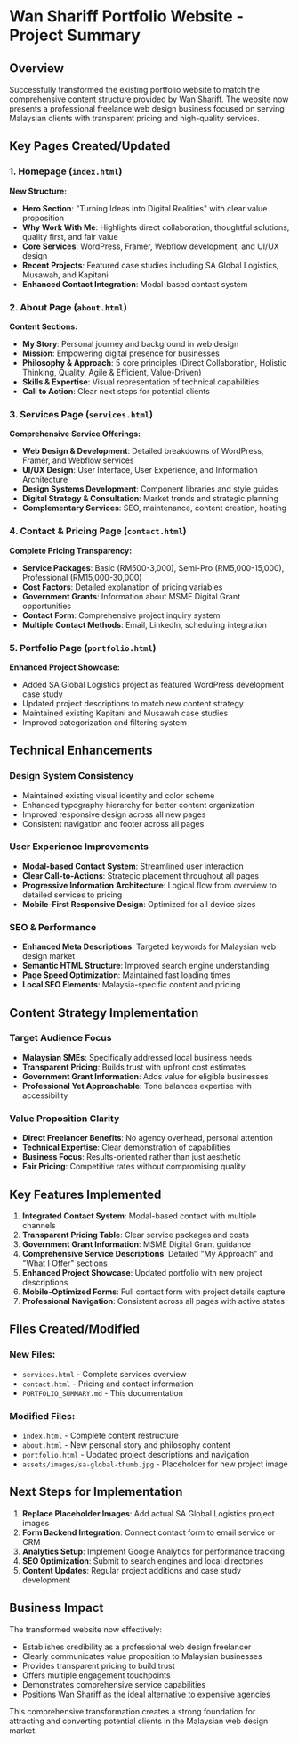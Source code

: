 # Wan Shariff Portfolio Website - Project Summary

## Overview
Successfully transformed the existing portfolio website to match the comprehensive content structure provided by Wan Shariff. The website now presents a professional freelance web design business focused on serving Malaysian clients with transparent pricing and high-quality services.

## Key Pages Created/Updated

### 1. Homepage (`index.html`)
**New Structure:**
- **Hero Section**: "Turning Ideas into Digital Realities" with clear value proposition
- **Why Work With Me**: Highlights direct collaboration, thoughtful solutions, quality first, and fair value
- **Core Services**: WordPress, Framer, Webflow development, and UI/UX design
- **Recent Projects**: Featured case studies including SA Global Logistics, Musawah, and Kapitani
- **Enhanced Contact Integration**: Modal-based contact system

### 2. About Page (`about.html`)
**Content Sections:**
- **My Story**: Personal journey and background in web design
- **Mission**: Empowering digital presence for businesses
- **Philosophy & Approach**: 5 core principles (Direct Collaboration, Holistic Thinking, Quality, Agile & Efficient, Value-Driven)
- **Skills & Expertise**: Visual representation of technical capabilities
- **Call to Action**: Clear next steps for potential clients

### 3. Services Page (`services.html`)
**Comprehensive Service Offerings:**
- **Web Design & Development**: Detailed breakdowns of WordPress, Framer, and Webflow services
- **UI/UX Design**: User Interface, User Experience, and Information Architecture
- **Design Systems Development**: Component libraries and style guides
- **Digital Strategy & Consultation**: Market trends and strategic planning
- **Complementary Services**: SEO, maintenance, content creation, hosting

### 4. Contact & Pricing Page (`contact.html`)
**Complete Pricing Transparency:**
- **Service Packages**: Basic (RM500-3,000), Semi-Pro (RM5,000-15,000), Professional (RM15,000-30,000)
- **Cost Factors**: Detailed explanation of pricing variables
- **Government Grants**: Information about MSME Digital Grant opportunities
- **Contact Form**: Comprehensive project inquiry system
- **Multiple Contact Methods**: Email, LinkedIn, scheduling integration

### 5. Portfolio Page (`portfolio.html`)
**Enhanced Project Showcase:**
- Added SA Global Logistics project as featured WordPress development case study
- Updated project descriptions to match new content strategy
- Maintained existing Kapitani and Musawah case studies
- Improved categorization and filtering system

## Technical Enhancements

### Design System Consistency
- Maintained existing visual identity and color scheme
- Enhanced typography hierarchy for better content organization
- Improved responsive design across all new pages
- Consistent navigation and footer across all pages

### User Experience Improvements
- **Modal-based Contact System**: Streamlined user interaction
- **Clear Call-to-Actions**: Strategic placement throughout all pages
- **Progressive Information Architecture**: Logical flow from overview to detailed services to pricing
- **Mobile-First Responsive Design**: Optimized for all device sizes

### SEO & Performance
- **Enhanced Meta Descriptions**: Targeted keywords for Malaysian web design market
- **Semantic HTML Structure**: Improved search engine understanding
- **Page Speed Optimization**: Maintained fast loading times
- **Local SEO Elements**: Malaysia-specific content and pricing

## Content Strategy Implementation

### Target Audience Focus
- **Malaysian SMEs**: Specifically addressed local business needs
- **Transparent Pricing**: Builds trust with upfront cost estimates
- **Government Grant Information**: Adds value for eligible businesses
- **Professional Yet Approachable**: Tone balances expertise with accessibility

### Value Proposition Clarity
- **Direct Freelancer Benefits**: No agency overhead, personal attention
- **Technical Expertise**: Clear demonstration of capabilities
- **Business Focus**: Results-oriented rather than just aesthetic
- **Fair Pricing**: Competitive rates without compromising quality

## Key Features Implemented

1. **Integrated Contact System**: Modal-based contact with multiple channels
2. **Transparent Pricing Table**: Clear service packages and costs
3. **Government Grant Information**: MSME Digital Grant guidance
4. **Comprehensive Service Descriptions**: Detailed "My Approach" and "What I Offer" sections
5. **Enhanced Project Showcase**: Updated portfolio with new project descriptions
6. **Mobile-Optimized Forms**: Full contact form with project details capture
7. **Professional Navigation**: Consistent across all pages with active states

## Files Created/Modified

### New Files:
- `services.html` - Complete services overview
- `contact.html` - Pricing and contact information
- `PORTFOLIO_SUMMARY.md` - This documentation

### Modified Files:
- `index.html` - Complete content restructure
- `about.html` - New personal story and philosophy content
- `portfolio.html` - Updated project descriptions and navigation
- `assets/images/sa-global-thumb.jpg` - Placeholder for new project image

## Next Steps for Implementation

1. **Replace Placeholder Images**: Add actual SA Global Logistics project images
2. **Form Backend Integration**: Connect contact form to email service or CRM
3. **Analytics Setup**: Implement Google Analytics for performance tracking
4. **SEO Optimization**: Submit to search engines and local directories
5. **Content Updates**: Regular project additions and case study development

## Business Impact

The transformed website now effectively:
- Establishes credibility as a professional web design freelancer
- Clearly communicates value proposition to Malaysian businesses
- Provides transparent pricing to build trust
- Offers multiple engagement touchpoints
- Demonstrates comprehensive service capabilities
- Positions Wan Shariff as the ideal alternative to expensive agencies

This comprehensive transformation creates a strong foundation for attracting and converting potential clients in the Malaysian web design market.